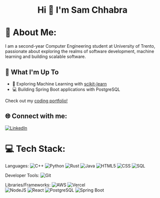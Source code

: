 <h1 align="center">Hi 👋 I'm Sam Chhabra</h1>

# 💫 About Me:
I am a second-year Computer Engineering student at University of Trento, passionate about exploring the realms of software development, machine learning and building scalable software.

## 🚀 What I'm Up To

- 🤖 Exploring Machine Learning with [scikit-learn](https://scikit-learn.org/)
- 💻 Building Spring Boot applications with PostgreSQL

Check out my [coding portfolio!](https://erikc-portfolio.vercel.app/)

## 🌐 Connect with me:
[![LinkedIn](https://img.shields.io/badge/LinkedIn-%230077B5.svg?logo=linkedin&logoColor=white)](https://www.linkedin.com/in/wasifsomji/)


# 💻 Tech Stack:
Languages:
![C++](https://img.shields.io/badge/c++-%2300599C.svg?style=for-the-badge&logo=c%2B%2B&logoColor=white) 
![Python](https://img.shields.io/badge/python-3670A0?style=for-the-badge&logo=python&logoColor=ffdd54) 
![Rust](https://img.shields.io/badge/rust-%23000000.svg?style=for-the-badge&logo=rust&logoColor=white) 
![Java](https://img.shields.io/badge/java-%23ED8B00.svg?style=for-the-badge&logo=openjdk&logoColor=white) 
![HTML5](https://img.shields.io/badge/html5-%23E34F26.svg?style=for-the-badge&logo=html5&logoColor=white) 
![CSS](https://img.shields.io/badge/css-%231572B6.svg?style=for-the-badge&logo=css3&logoColor=white)
![SQL](https://img.shields.io/badge/sql-%2307405e.svg?style=for-the-badge&logo=postgresql&logoColor=white)

Developer Tools:
![Git](https://img.shields.io/badge/git-%23F05033.svg?style=for-the-badge&logo=git&logoColor=white)

Libraries/Frameworks:
![AWS](https://img.shields.io/badge/AWS-%23FF9900.svg?style=for-the-badge&logo=amazon-aws&logoColor=white) 
![Vercel](https://img.shields.io/badge/vercel-%23000000.svg?style=for-the-badge&logo=vercel&logoColor=white)  
![NodeJS](https://img.shields.io/badge/node.js-6DA55F?style=for-the-badge&logo=node.js&logoColor=white)
![React](https://img.shields.io/badge/react-%2320232a.svg?style=for-the-badge&logo=react&logoColor=%2361DAFB)
![PostgreSQL](https://img.shields.io/badge/PostgreSQL-316192?style=for-the-badge&logo=postgresql&logoColor=white)
![Spring Boot](https://img.shields.io/badge/Spring_Boot-F2F4F9?style=for-the-badge&logo=spring-boot) 

<!-- Proudly created with GPRM ( https://gprm.itsvg.in ) -->
